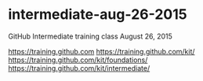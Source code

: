# intermediate-aug-26-2015
GitHub Intermediate training class August 26, 2015

https://training.github.com
https://training.github.com/kit/
https://training.github.com/kit/foundations/
https://training.github.com/kit/intermediate/
